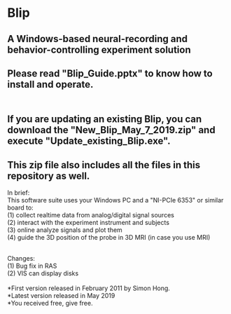 # Blip
## A Windows-based neural-recording and behavior-controlling experiment solution <br>
## Please read "Blip_Guide.pptx" to know how to install and operate.<br><br>
## If you are updating an existing Blip, you can download the "New_Blip_May_7_2019.zip" and execute "Update_existing_Blip.exe".<br>
## This zip file also includes all the files in this repository as well.<br>
In brief:<br>
This software suite uses your Windows PC and a "NI-PCIe 6353" or similar board to:<br> 
(1) collect realtime data from analog/digital signal sources<br> 
(2) interact with the experiment instrument and subjects<br>
(3) online analyze signals and plot them<br>
(4) guide the 3D position of the probe in 3D MRI (in case you use MRI)<br><br>
 

Changes:<br>
(1) Bug fix in RAS<br>
(2) VIS can display disks
<br><br>
*First version released in February 2011 by Simon Hong.<br>
*Latest version released in May 2019<br>
*You received free, give free.
